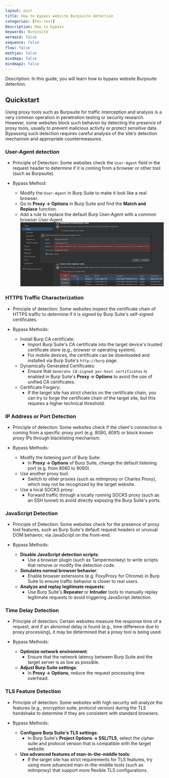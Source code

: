 ```yaml
---
layout: post
title: How to bypass website Burpsuite detection
categories: [Pen-test]
Description: How to bypass
keywords: Burpsuite
mermaid: false
sequence: false
flow: false
mathjax: false
mindmap: false
mindmap2: false
---
```


Description: In this guide, you will learn how to bypass website Burpsuite detection.

## Quickstart

Using proxy tools such as Burpsuite for traffic interception and analysis is a very common operation in penetration testing or security research. However, some websites block such behavior by detecting the presence of proxy tools, usually to prevent malicious activity or protect sensitive data. Bypassing such detection requires careful analysis of the site's detection mechanism and appropriate countermeasures.

### User-Agent detection

- Principle of Detection: Some websites check the `User-Agent` field in the request header to determine if it is coming from a browser or other tool (such as Burpsuite).

- Bypass Method:
  - Modify the `User-Agent` in Burp Suite to make it look like a real browser.
  - Go to **Proxy -> Options** in Burp Suite and find the **Match and Replace** function.
  - Add a rule to replace the default Burp User-Agent with a common browser User-Agent.
![pic](/images/bypass-bp-check/swappy-20250410-092404.png) 

### HTTPS Traffic Characterization

- Principle of detection: Some websites inspect the certificate chain of HTTPS traffic to determine if it is signed by Burp Suite's self-signed certificates.

- Bypass Methods:
  - Install Burp CA certificate:
       - Import Burp Suite's CA certificate into the target device's trusted certificate store (e.g., browser or operating system).
       - For mobile devices, the certificate can be downloaded and installed via Burp Suite's `http://burp` page.
  - Dynamically Generated Certificates:
       - Ensure that `Generate CA-signed per-host certificates` is enabled in Burp Suite's **Proxy -> Options** to avoid the use of unified CA certificates.
  - Certificate Forgery:
       - If the target site has strict checks on the certificate chain, you can try to forge the certificate chain of the target site, but this requires a higher technical threshold.

### IP Address or Port Detection

- Principle of detection: Some websites check if the client's connection is coming from a specific proxy port (e.g. 8080, 8081) or block known proxy IPs through blacklisting mechanism.

- Bypass Methods:
  - Modify the listening port of Burp Suite:
    - In **Proxy -> Options** of Burp Suite, change the default listening port (e.g. from 8080 to 9090).
  - Use another proxy tool:
    - Switch to other proxies (such as mitmproxy or Charles Proxy), which may not be recognized by the target website.
  - Use a local SOCKS proxy:
    - Forward traffic through a locally running SOCKS proxy (such as an SSH tunnel) to avoid directly exposing the Burp Suite's ports.

### JavaScript Detection

- Principle of Detection: Some websites check for the presence of proxy tool features, such as Burp Suite's default request headers or unusual DOM behavior, via JavaScript on the front-end.

- Bypass Methods:
  - **Disable JavaScript detection scripts**:
    - Use a browser plugin (such as Tampermonkey) to write scripts that remove or modify the detection code.
  - **Simulates normal browser behavior**:
    - Enable browser extensions (e.g. FoxyProxy for Chrome) in Burp Suite to ensure traffic behavior is closer to real users.
  - **Analyze and replay legitimate requests**:
    - Use Burp Suite's **Repeater** or **Intruder** tools to manually replay legitimate requests to avoid triggering JavaScript detection.

### Time Delay Detection

- Principle of detection: Certain websites measure the response time of a request, and if an abnormal delay is found (e.g., time difference due to proxy processing), it may be determined that a proxy tool is being used.

- Bypass Methods:
  - **Optimize network environment**:
    - Ensure that the network latency between Burp Suite and the target server is as low as possible.
  - **Adjust Burp Suite settings**:
    - In **Proxy -> Options**, reduce the request processing time overhead.

### TLS Feature Detection

- Principle of detection: Some websites with high security will analyze the features (e.g., encryption suite, protocol version) during the TLS handshake to determine if they are consistent with standard browsers.

- Bypass Methods:
  - **Configure Burp Suite's TLS settings**:
    - In Burp Suite's **Project Options -> SSL/TLS**, select the cipher suite and protocol version that is compatible with the target website.
  - **Use advanced features of man-in-the-middle tools**:
    - If the target site has strict requirements for TLS features, try using more advanced man-in-the-middle tools (such as mitmproxy) that support more flexible TLS configurations.

